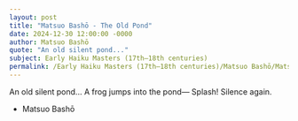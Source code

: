 ```yaml
---
layout: post
title: "Matsuo Bashō - The Old Pond"
date: 2024-12-30 12:00:00 -0000
author: Matsuo Bashō
quote: "An old silent pond..."
subject: Early Haiku Masters (17th–18th centuries)
permalink: /Early Haiku Masters (17th–18th centuries)/Matsuo Bashō/Matsuo Bashō - The Old Pond
---
```


An old silent pond...
A frog jumps into the pond—
Splash! Silence again.

- Matsuo Bashō
